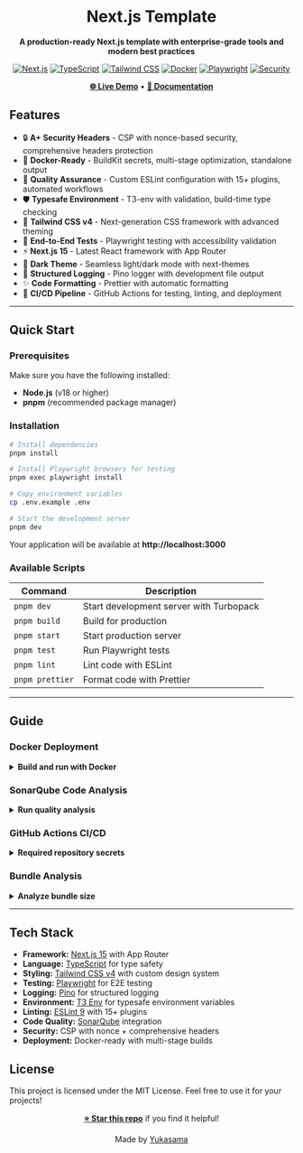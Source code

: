 <div align="center">

# Next.js Template

**A production-ready Next.js template with enterprise-grade tools and modern best practices**

[![Next.js](https://img.shields.io/badge/Next.js-15-black?style=flat&logo=next.js)](https://nextjs.org/)
[![TypeScript](https://img.shields.io/badge/TypeScript-5-blue?style=flat&logo=typescript)](https://www.typescriptlang.org/)
[![Tailwind CSS](https://img.shields.io/badge/Tailwind-v4-38bdf8?style=flat&logo=tailwindcss)](https://tailwindcss.com/)
[![Docker](https://img.shields.io/badge/Docker-Ready-2496ED?style=flat&logo=docker)](https://www.docker.com/)
[![Playwright](https://img.shields.io/badge/Playwright-E2E-45ba4b?style=flat&logo=playwright)](https://playwright.dev/)
[![Security](https://img.shields.io/badge/Security-A+-green?style=flat&logo=shield)](https://securityheaders.com/)

**[🌐 Live Demo](https://nextjs-template.candlezone.eu)** • **[📖 Documentation](#guide)**

</div>

## Features

- 🔒 **A+ Security Headers** - CSP with nonce-based security, comprehensive headers protection
- 🐳 **Docker-Ready** - BuildKit secrets, multi-stage optimization, standalone output
- 🔧 **Quality Assurance** - Custom ESLint configuration with 15+ plugins, automated workflows
- 🛡️ **Typesafe Environment** - T3-env with validation, build-time type checking
- 🎨 **Tailwind CSS v4** - Next-generation CSS framework with advanced theming
- 🧪 **End-to-End Tests** - Playwright testing with accessibility validation
- ⚡ **Next.js 15** - Latest React framework with App Router
- 🌙 **Dark Theme** - Seamless light/dark mode with next-themes
- 📝 **Structured Logging** - Pino logger with development file output
- ✨ **Code Formatting** - Prettier with automatic formatting
- 🚀 **CI/CD Pipeline** - GitHub Actions for testing, linting, and deployment

---

## Quick Start

### Prerequisites

Make sure you have the following installed:

- **Node.js** (v18 or higher)
- **pnpm** (recommended package manager)

### Installation

```bash
# Install dependencies
pnpm install

# Install Playwright browsers for testing
pnpm exec playwright install

# Copy environment variables
cp .env.example .env

# Start the development server
pnpm dev
```

Your application will be available at **http://localhost:3000**

### Available Scripts

| Command         | Description                             |
| --------------- | --------------------------------------- |
| `pnpm dev`      | Start development server with Turbopack |
| `pnpm build`    | Build for production                    |
| `pnpm start`    | Start production server                 |
| `pnpm test`     | Run Playwright tests                    |
| `pnpm lint`     | Lint code with ESLint                   |
| `pnpm prettier` | Format code with Prettier               |

---

## Guide

### Docker Deployment

<details>
<summary><strong>Build and run with Docker</strong></summary>

```bash
# Build Docker image with build arguments
docker build -t nextjs-template:prod \
  --build-arg NEXT_PUBLIC_HOST_URL=http://localhost:3000 \
  --secret id=private_api_key,src=.env .

# Start with Docker Compose
cd resources/deploy
docker compose up
```

> **Note:** Environment variables prefixed with `NEXT_PUBLIC_` must be passed as build arguments, while secrets are mounted securely during build.

</details>

### SonarQube Code Analysis

<details>
<summary><strong>Run quality analysis</strong></summary>

```bash
# Start SonarQube server
cd resources/sonarqube
docker compose up

# Run code analysis (from root directory)
pnpm sonar
```

</details>

### GitHub Actions CI/CD

<details>
<summary><strong>Required repository secrets</strong></summary>

For the CI/CD pipeline to work properly, add these secrets to your GitHub repository:

```bash
NEXT_PUBLIC_HOST_URL=https://your-domain.com
PRIVATE_EXAMPLE_API_KEY=your-secret-api-key
SNYK_TOKEN=your-snyk-token-from-account
```

The pipeline automatically handles:

- Code linting with ESLint
- End-to-end testing with Playwright
- Security scanning with Snyk
- Docker image publishing

</details>

### Bundle Analysis

<details>
<summary><strong>Analyze bundle size</strong></summary>

```bash
# Analyze production bundle
ANALYZE=true pnpm build
```

This will generate a detailed report of your bundle sizes and help identify optimization opportunities.

</details>

---

## Tech Stack

- **Framework:** [Next.js 15](https://nextjs.org/) with App Router
- **Language:** [TypeScript](https://www.typescriptlang.org/) for type safety
- **Styling:** [Tailwind CSS v4](https://tailwindcss.com/) with custom design system
- **Testing:** [Playwright](https://playwright.dev/) for E2E testing
- **Logging:** [Pino](https://getpino.io/) for structured logging
- **Environment:** [T3 Env](https://env.t3.gg/) for typesafe environment variables
- **Linting:** [ESLint 9](https://eslint.org/) with 15+ plugins
- **Code Quality:** [SonarQube](https://www.sonarqube.org/) integration
- **Security:** CSP with nonce + comprehensive headers
- **Deployment:** Docker-ready with multi-stage builds

## License

This project is licensed under the MIT License. Feel free to use it for your projects!

<div align="center">

**[⭐ Star this repo](https://github.com/Yukasama/nextjs-template)** if you find it helpful!

Made by [Yukasama](https://github.com/Yukasama)

</div>
